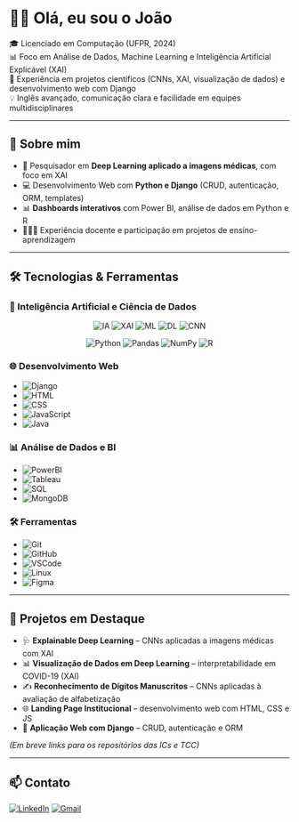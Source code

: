 # 👋🏽 Olá, eu sou o João

🎓 Licenciado em Computação (UFPR, 2024)  
📊 Foco em Análise de Dados, Machine Learning e Inteligência Artificial Explicável (XAI)  
🚀 Experiência em projetos científicos (CNNs, XAI, visualização de dados) e desenvolvimento web com Django  
💡 Inglês avançado, comunicação clara e facilidade em equipes multidisciplinares  

---

## 🚀 Sobre mim
- 🧪 Pesquisador em **Deep Learning aplicado a imagens médicas**, com foco em XAI  
- 💻 Desenvolvimento Web com **Python e Django** (CRUD, autenticação, ORM, templates)  
- 📊 **Dashboards interativos** com Power BI, análise de dados em Python e R  
- 👨🏽‍🏫 Experiência docente e participação em projetos de ensino-aprendizagem  

---

## 🛠️ Tecnologias & Ferramentas

### 🤖 Inteligência Artificial e Ciência de Dados

<div align="center">
<!-- Bloco 1 -->
  
![IA](https://img.shields.io/badge/TensorFlow-FF6F00?style=for-the-badge&logo=tensorflow&logoColor=white)
![XAI](https://img.shields.io/badge/Explainable_AI-FFBE00?style=for-the-badge&logo=weightsandbiases&logoColor=white)
![ML](https://img.shields.io/badge/Machine_Learning-102230?style=for-the-badge&logo=scikitlearn&logoColor=F7931E)
![DL](https://img.shields.io/badge/Deep_Learning-0A192F?style=for-the-badge&logo=pytorch&logoColor=EE4C2C)
![CNN](https://img.shields.io/badge/Convolutional_NN-333333?style=for-the-badge&logo=keras&logoColor=D00000)

</div>

<div align="center">

<!-- Bloco 2 -->

![Python](https://img.shields.io/badge/Python-3776AB?style=for-the-badge&logo=python&logoColor=white)
![Pandas](https://img.shields.io/badge/Pandas-150458?style=for-the-badge&logo=pandas&logoColor=white)
![NumPy](https://img.shields.io/badge/Numpy-013243?style=for-the-badge&logo=numpy&logoColor=white)
![R](https://img.shields.io/badge/R-276DC3?style=for-the-badge&logo=r&logoColor=white)

</div>

### 🌐 Desenvolvimento Web
- ![Django](https://img.shields.io/badge/Django-092E20?style=for-the-badge&logo=django&logoColor=white)  
- ![HTML](https://img.shields.io/badge/HTML5-E34F26?style=for-the-badge&logo=html5&logoColor=white)  
- ![CSS](https://img.shields.io/badge/CSS3-1572B6?style=for-the-badge&logo=css3&logoColor=white)  
- ![JavaScript](https://img.shields.io/badge/JavaScript-F7DF1E?style=for-the-badge&logo=javascript&logoColor=black)  
- ![Java](https://img.shields.io/badge/Java-007396?style=for-the-badge&logo=java&logoColor=white)  

### 📊 Análise de Dados e BI
- ![PowerBI](https://img.shields.io/badge/Power_BI-F2C811?style=for-the-badge&logo=powerbi&logoColor=black)  
- ![Tableau](https://img.shields.io/badge/Tableau-E97627?style=for-the-badge&logo=tableau&logoColor=white)  
- ![SQL](https://img.shields.io/badge/SQL-4479A1?style=for-the-badge&logo=mysql&logoColor=white)  
- ![MongoDB](https://img.shields.io/badge/MongoDB-4EA94B?style=for-the-badge&logo=mongodb&logoColor=white)  

### 🛠️ Ferramentas
- ![Git](https://img.shields.io/badge/Git-F05032?style=for-the-badge&logo=git&logoColor=white)  
- ![GitHub](https://img.shields.io/badge/GitHub-181717?style=for-the-badge&logo=github&logoColor=white)  
- ![VSCode](https://img.shields.io/badge/VS_Code-007ACC?style=for-the-badge&logo=visualstudiocode&logoColor=white)  
- ![Linux](https://img.shields.io/badge/Linux-FCC624?style=for-the-badge&logo=linux&logoColor=black)  
- ![Figma](https://img.shields.io/badge/Figma-F24E1E?style=for-the-badge&logo=figma&logoColor=white)  

---

## 📌 Projetos em Destaque
- 🩺 **Explainable Deep Learning** – CNNs aplicadas a imagens médicas com XAI  
- 📊 **Visualização de Dados em Deep Learning** – interpretabilidade em COVID-19 (XAI)  
- ✍️ **Reconhecimento de Dígitos Manuscritos** – CNNs aplicadas à avaliação de alfabetização  
- 🌐 **Landing Page Institucional** – desenvolvimento web com HTML, CSS e JS  
- 🐍 **Aplicação Web com Django** – CRUD, autenticação e ORM  

*(Em breve links para os repositórios das ICs e TCC)*  

---

## 📫 Contato

[![LinkedIn](https://img.shields.io/badge/LinkedIn-0077B5?style=for-the-badge&logo=linkedin&logoColor=white)](https://linkedin.com/in/joao-vargas-neto)
[![Gmail](https://img.shields.io/badge/Gmail-D14836?style=for-the-badge&logo=gmail&logoColor=white&label=)](mailto:vargas.jvn02@gmail.com)



